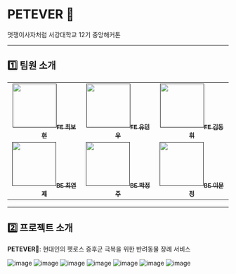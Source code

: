 # PETEVER 🐶

멋쟁이사자처럼 서강대학교 12기 중앙해커톤 

---
## 1️⃣ 팀원 소개
<table>
  <tbody>
    <tr>
      <td align="center"><a href=""><img src="" width="100px;" alt=""/><sub><b>FE 최보현</b></sub></a><br /></td>
      <td align="center"><a href=""><img src="" width="100px;" alt=""/><sub><b>FE 유민우</b></sub></a><br /></td>
      <td align="center"><a href=""><img src="" width="100px;" alt=""/><sub><b>FE 김동휘</b></sub></a><br /></td>
     <tr/>
      <td align="center"><a href=""><img src="" width="100px;" alt=""/><sub><b>BE 최연제</b></sub></a><br /></td>
      <td align="center"><a href=""><img src="" width="100px;" alt=""/><sub><b>BE 박정주</b></sub></a><br /></td>
      <td align="center"><a href=""><img src="" width="100px;" alt=""/><sub><b>BE 이문정</b></sub></a><br /></td>
    </tr>
  </tbody>
</table>

---

## 2️⃣ 프로젝트 소개
 **PETEVER🐶**: 현대인의 펫로스 증후군 극복을 위한 반려동물 장례 서비스

 
![image](https://github.com/user-attachments/assets/6ed11700-c61e-47be-b112-9aa22aa20a83)
![image](https://github.com/user-attachments/assets/d45ab57e-83e2-45c6-a10e-fea9fd5703a5)
![image](https://github.com/user-attachments/assets/a6eb0178-aa99-4dc7-ad10-eb3a47564773)
![image](https://github.com/user-attachments/assets/91ec4fde-ccee-4d91-97f3-b186c61dd305)
![image](https://github.com/user-attachments/assets/33cbb0d0-41a0-489b-acbe-fb8d8d332147)
![image](https://github.com/user-attachments/assets/b37f2937-7454-4d34-afaf-5140876cf33c)
![image](https://github.com/user-attachments/assets/00aae8ca-eefb-4c20-9537-b20d898a2d8e)
